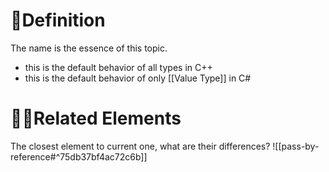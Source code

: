 # 📝Definition
The name is the essence of this topic.
- this is the default behavior of all types in C++
- this is the default behavior of only [[Value Type]] in C#

# 🙋‍♂️Related Elements
 The closest element to current one, what are their differences?
![[pass-by-reference#^75db37bf4ac72c6b]]
